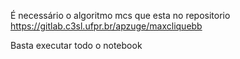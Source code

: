 É necessário o algoritmo mcs que esta no repositorio https://gitlab.c3sl.ufpr.br/apzuge/maxcliquebb

Basta executar todo o notebook
